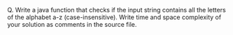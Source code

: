 Q. Write a java function that checks if the input string contains all the letters of the alphabet a-z (case-insensitive). Write time and space complexity of your solution as comments in the source file.
